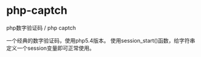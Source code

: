 # php-captch
php数字验证码 / php captch

一个经典的数字验证码，使用php5.4版本。
使用session_start()函数，给字符串定义一个session变量即可正常使用。
